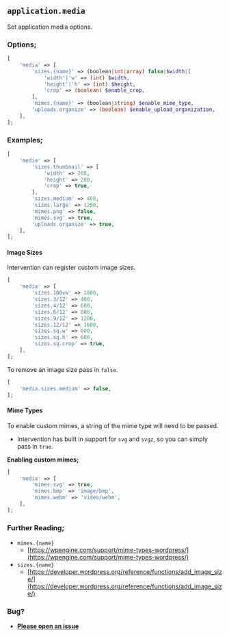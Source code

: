 ## `application.media`

Set application media options.

### Options;

```php
[
    'media' => [
        'sizes.{name}' => (boolean|int|array) false|$width|[
            'width'|'w' => (int) $width,
            'height'|'h' => (int) $height,
            'crop' => (boolean) $enable_crop,
        ],
        'mimes.{name}' => (boolean|string) $enable_mime_type,
        'uploads.organize' => (boolean) $enable_upload_organization,
    ],
];
```

### Examples;

```php
[
    'media' => [
        'sizes.thumbnail' => [
            'width' => 200,
            'height' => 200,
            'crop' => true,
        ],
        'sizes.medium' => 400,
        'sizes.large' => 1200,
        'mimes.png' => false,
        'mimes.svg' => true,
        'uploads.organize' => true,
    ],
];
```

#### Image Sizes

Intervention can register custom image sizes.

```php
[
    'media' => [
        'sizes.100vw' => 1800,
        'sizes.3/12' => 400,
        'sizes.4/12' => 600,
        'sizes.6/12' => 800,
        'sizes.9/12' => 1200,
        'sizes.12/12' => 1600,
        'sizes.sq.w' => 600,
        'sizes.sq.h' => 600,
        'sizes.sq.crop' => true,
    ],
];
```

To remove an image size pass in `false`.

```php
[
    'media.sizes.medium' => false,
];
```

#### Mime Types

To enable custom mimes, a string of the mime type will need to be passed. 
* Intervention has built in support for `svg` and `svgz`, so you can simply pass in `true`.

**Enabling custom mimes;**

```php
[
    'media' => [
        'mimes.svg' => true,
        'mimes.bmp' => 'image/bmp',
        'mimes.webm' => 'video/webm',
    ],
];
```

### Further Reading;

* `mimes.{name}`
    * [https://wpengine.com/support/mime-types-wordpress/](https://wpengine.com/support/mime-types-wordpress/)
* `sizes.{name}`
    * [https://developer.wordpress.org/reference/functions/add_image_size/](https://developer.wordpress.org/reference/functions/add_image_size/)

### Bug?

* **[Please open an issue](https://github.com/soberwp/intervention/issues/new?title=[application.media]&labels=bug&assignees=darrenjacoby)**